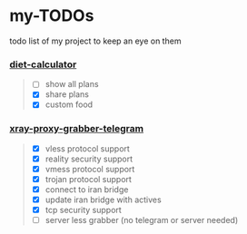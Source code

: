 # my-TODOs
todo list of my project to keep an eye on them



### [diet-calculator](https://github.com/MrMohebi/diet-calculator)
> - [ ] show all plans
> - [x] share plans
> - [x] custom food

### [xray-proxy-grabber-telegram](https://github.com/MrMohebi/xray-proxy-grabber-telegram)
> - [x] vless protocol support
> - [x] reality security support
> - [x] vmess protocol support
> - [x] trojan protocol support
> - [x] connect to iran bridge
> - [x] update iran bridge with actives
> - [x] tcp security support
> - [ ] server less grabber (no telegram or server needed)
